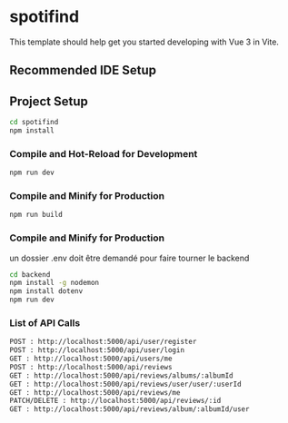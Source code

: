 # spotifind

This template should help get you started developing with Vue 3 in Vite.

## Recommended IDE Setup


## Project Setup

```sh
cd spotifind
npm install
```

### Compile and Hot-Reload for Development

```sh
npm run dev
```

### Compile and Minify for Production

```sh
npm run build
```
### Compile and Minify for Production

un dossier .env doit être demandé pour faire tourner le backend
```sh
cd backend
npm install -g nodemon
npm install dotenv
npm run dev 
```



### List of API Calls 

```sh
POST : http://localhost:5000/api/user/register
POST : http://localhost:5000/api/user/login
GET : http://localhost:5000/api/users/me
POST : http://localhost:5000/api/reviews
GET : http://localhost:5000/api/reviews/albums/:albumId
GET : http://localhost:5000/api/reviews/user/user/:userId
GET : http://localhost:5000/api/reviews/me
PATCH/DELETE : http://localhost:5000/api/reviews/:id
GET : http://localhost:5000/api/reviews/album/:albumId/user
```